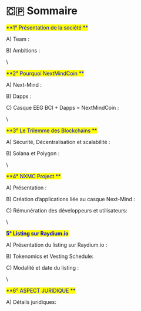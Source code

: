 # 🇨🇵 Sommaire

<mark style="color:blue;">**1° Présentation de la société **</mark>

A) Team :

B) Ambitions :

\


<mark style="color:blue;">**2° Pourquoi NextMindCoin **</mark>

A) Next-Mind :

B) Dapps :

C) Casque EEG BCI + Dapps = NextMindCoin :

\


<mark style="color:blue;">**3° Le Trilemme des Blockchains **</mark>

A) Sécurité, Décentralisation et scalabilité :

B) Solana et Polygon :

\


<mark style="color:blue;">**4° NXMC Project **</mark>

A) Présentation :

B) Création d’applications liée au casque Next-Mind :

C) Rémunération des développeurs et utilisateurs:

\


<mark style="color:blue;">**5° Listing sur Raydium.io**</mark>

A) Présentation du listing sur Raydium.io :

B) Tokenomics et Vesting Schedule:

C) Modalité et date du listing :

\


<mark style="color:blue;">**6° ASPECT JURIDIQUE **</mark>

A) Détails juridiques:
